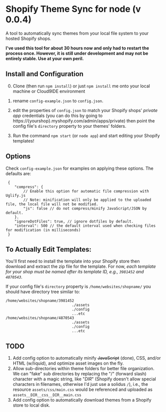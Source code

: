 Shopify Theme Sync for node (v 0.0.4)
==================

A tool to automatically sync themes from your local file system to your hosted Shopify shops.

**I've used this tool for about 30 hours now and only had to restart the process once. However, it is still under development and may not be entirely stable. Use at your own peril.**

## Install and Configuration

 0. Clone (then run `npm install`) or just `npm install` me onto your local machine or Cloud9IDE environment

 1. rename `config-example.json` to `config.json`.

 2. edit the properties of `config.json` to match your Shopify shops' *private app* credentials (you can do this by going to https://{yourshop}.myshopify.com/admin/apps/private) then point the config file's `directory` property to your themes' folders.

 3. Run the command `npm start` (or `node app`) and start editing your Shopify templates!

## Options

Check `config-example.json` for examples on applying these options. The defaults are:

```
 {
 	"compress": {
 		// Enable this option for automatic file compression with Uglify.js
 		// Note: minification will only be applied to the uploaded file, the local file will not be modified.
 		"js": false // do not compress/minify JavaScript/JSON by default.
 	}.
 	"ignoreDotFiles": true, // ignore dotfiles by default.
 	"interval": 500 // the default interval used when checking files for modification (in milliseconds)
 }
```

## To Actually Edit Templates:

You'll first need to install the template into your Shopify store then download and extract the zip file for the template.
For now, *each template for your shop *must* be named after its template ID, e.g., `3981452` and  `4870543`.*

If your config file's `directory` property is `/home/websites/shopname/` you should have directory tree similar to:


    /home/websites/shopname/3981452
                                  ./assets
                                  ./config
                                  ...etc
    /home/websites/shopname/4870543
                                  ./assets
                                  ./config
                                  ...etc

## TODO

 1. Add config option to automatically minify ~~JavaScript~~ (done), CSS, and/or HTML (w/liquid), and optimize asset images on the fly.
 2. Allow sub-directories within theme folders for better file organization. We can "fake" sub directories by replacing the "/" (forward slash) character with a magic string, like "_DIR_" (Shopify doesn't allow special characters in filenames, otherwise I'd just use a solidus `/`), i.e., the resource `assets/css/main.css` would be referenced and uploaded as `assets__DIR__css__DIR__main.css`
 3. Add config option to automatically download themes from a Shopify store to local disk.
